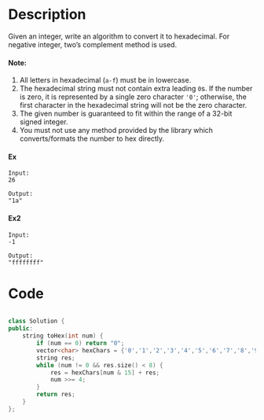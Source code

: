 # Description

Given an integer, write an algorithm to convert it to hexadecimal. For negative integer, two’s complement method is used.

#### Note:

1. All letters in hexadecimal (`a-f`) must be in lowercase.
2. The hexadecimal string must not contain extra leading `0`s. If the number is zero, it is represented by a single zero character `'0'`; otherwise, the first character in the hexadecimal string will not be the zero character.
3. The given number is guaranteed to fit within the range of a 32-bit signed integer.
4. You must not use any method provided by the library which converts/formats the number to hex directly.

#### Ex

```
Input:
26

Output:
"1a"

```

#### Ex2

```
Input:
-1

Output:
"ffffffff"

```

# Code 

```cpp

class Solution {
public:
    string toHex(int num) {
        if (num == 0) return "0";
        vector<char> hexChars = {'0','1','2','3','4','5','6','7','8','9','a','b','c','d','e','f'};
        string res;
        while (num != 0 && res.size() < 8) {
            res = hexChars[num & 15] + res;
            num >>= 4;
        }
        return res;
    }
};

```
